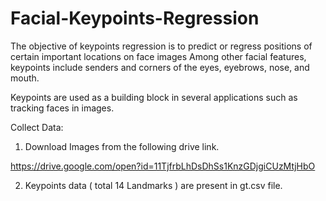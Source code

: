 # Facial-Keypoints-Regression
The objective of keypoints regression is to predict or regress positions of certain important locations on face images
Among other facial features, keypoints include senders and corners of the eyes, eyebrows, nose, and mouth. 

Keypoints are used as a building block in several applications such as tracking faces in images.

Collect Data:
1. Download Images from the following drive link.

  https://drive.google.com/open?id=11TjfrbLhDsDhSs1KnzGDjgiCUzMtjHbO

2. Keypoints data ( total 14 Landmarks ) are present in gt.csv file.
